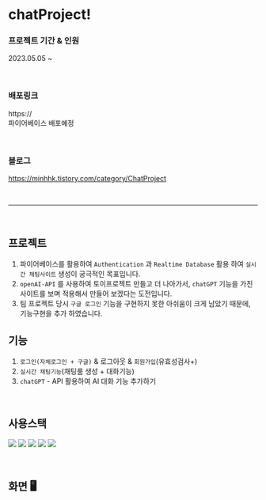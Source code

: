 # chatProject!

### 프로젝트 기간 & 인원

<p>2023.05.05 ~ 
</p>
</br>

### 배포링크

https://
</br>
파이어베이스 배포예정

</br>

### 블로그

https://minhhk.tistory.com/category/ChatProject

</br>

---

</br>

## 프로젝트

1. 파이어베이스를 활용하여 `Authentication` 과 `Realtime Database` 활용 하여 `실시간 채팅사이트` 생성이 궁극적인 목표입니다.
2. `openAI-API` 를 사용하여 토이프로젝트 만들고 더 나아가서, `chatGPT` 기능을 가진 사이트를 보며 적용해서 만들어 보겠다는 도전입니다.
3. 팀 프로젝트 당시 `구글 로그인` 기능을 구현하지 못한 아쉬움이 크게 남았기 때문에, 기능구현을 추가 하였습니다.
   </br>

## 기능

1. `로그인(자체로그인 + 구글)` & 로그아웃 & `회원가입`(유효성검사+)
2. `실시간 채팅기능`(채팅룸 생성 + 대화기능)
3. `chatGPT` - API 활용하여 AI 대화 기능 추가하기

</br>

## 사용스택

<p>
<img src="https://img.shields.io/badge/JavaScript-F7DF1E?style=for-the-badge&logo=JavaScript&logoColor=white"/>
<img src="https://img.shields.io/badge/react-1572B6?style=for-the-badge&logo=react&logoColor=white"/>
<img src="https://img.shields.io/badge/redux-7146B3?style=for-the-badge&logo=redux&logoColor=white"/>
<img src="https://img.shields.io/badge/git-E34C26?style=for-the-badge&logo=git&logoColor=white">
<img src="https://img.shields.io/badge/firebase-FFCA28?style=for-the-badge&logo=firebase&logoColor=white">
</p>

</br>

## 화면 🖥️

</br>
